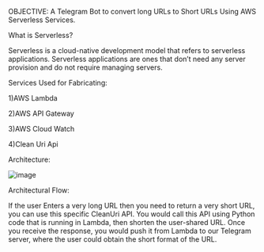 OBJECTIVE: A Telegram Bot to convert long URLs to Short URLs Using AWS Serverless Services.

What is Serverless?

Serverless is a cloud-native development model that refers to serverless applications. Serverless applications are ones that don’t need any server provision and do not require managing servers.

Services Used for Fabricating:

1)AWS Lambda

2)AWS API Gateway

3)AWS Cloud Watch

4)Clean Uri Api

Architecture:


![image](https://github.com/bablukhaja14/AWS-Serverless-URL-SHORTEN-BOT/assets/82576550/302a8256-9691-4ef6-a303-6fffe38a7b67)



Architectural Flow:

If the user Enters a very long URL then you need to return a very short URL, you can use this specific CleanUri API. You would call this API using Python code that is running in Lambda, then shorten the user-shared URL. Once you receive the response, you would push it from Lambda to our Telegram server, where the user could obtain the short format of the URL.
